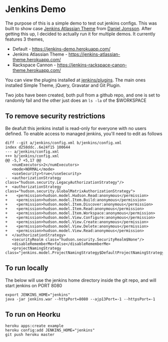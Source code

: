 # Jenkins Demo

The purpose of this is a simple demo to test out jenkins configs. This was built to show case [Jenkins Atlassian Theme](https://github.com/djonsson/jenkins-atlassian-theme) from [Daniel Jonsson](https://github.com/djonsson). After getting this up, I decided to actually run it for multiple demos. It currently features 3 themes, 

* Default - https://jenkins-demo.herokuapp.com/
* Jenkins Atlassian Theme - https://jenkins-atlassian-theme.herokuapp.com/
* Rackspace Cannon - https://jenkins-rackspace-canon-theme.herokuapp.com/

You can view the plugins installed at [jenkins/plugins](jenkins/plugins). The main ones installed Simple Theme, jQuery, Gravatar and Git Plugin.

Two jobs have been created, both pull from a github repo, and one is set to randomly fail and the other just does an `ls -la` of the $WORKSPACE

## To remove security restrictions

Be deafult this jenkins install is read-only for everyone with no users defined. To enable access to managed jenkins, you'll need to edit as follows

````
diff --git a/jenkins/config.xml b/jenkins/config.xml
index d258ddc..6e24f15 100644
--- a/jenkins/config.xml
+++ b/jenkins/config.xml
@@ -5,7 +5,17 @@
   <numExecutors>2</numExecutors>
   <mode>NORMAL</mode>
   <useSecurity>true</useSecurity>
-  <authorizationStrategy class="hudson.security.LegacyAuthorizationStrategy"/>
+  <authorizationStrategy class="hudson.security.GlobalMatrixAuthorizationStrategy">
+    <permission>hudson.model.Hudson.Read:anonymous</permission>
+    <permission>hudson.model.Item.Build:anonymous</permission>
+    <permission>hudson.model.Item.Discover:anonymous</permission>
+    <permission>hudson.model.Item.Read:anonymous</permission>
+    <permission>hudson.model.Item.Workspace:anonymous</permission>
+    <permission>hudson.model.View.Configure:anonymous</permission>
+    <permission>hudson.model.View.Create:anonymous</permission>
+    <permission>hudson.model.View.Delete:anonymous</permission>
+    <permission>hudson.model.View.Read:anonymous</permission>
+  </authorizationStrategy>
   <securityRealm class="hudson.security.SecurityRealm$None"/>
   <disableRememberMe>false</disableRememberMe>
   <projectNamingStrategy class="jenkins.model.ProjectNamingStrategy$DefaultProjectNamingStrategy"/>
````

## To run locally

The below will use the jenkins home directory inside the git repo, and will start jenkins on PORT 8080

    export JENKINS_HOME="jenkins"
    java -jar jenkins.war --httpPort=8080 --ajp13Port=-1 --httpsPort=-1

## To run on Heorku

    heroku apps:create example
    heroku config:add JENKINS_HOME="jenkins"
    git push heroku master